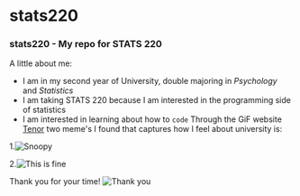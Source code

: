 # **stats220**
### stats220 - My repo for STATS 220  
A little about me: 

* I am in my second year of University, double majoring in *Psychology* and *Statistics*  
* I am taking STATS 220 because I am interested in the programming side of statistics  
* I am interested in learning about how to `code`
Through the GiF website [Tenor](https://tenor.com) two meme's I found that captures how I feel about university is:

1.![Snoopy](https://media1.tenor.com/m/sDTq8crIxJcAAAAC/snoopy-joe-cool.gif)

2.![This is fine](https://media1.tenor.com/m/MYZgsN2TDJAAAAAC/this-is.gif)

Thank you for your time!
![Thank you](https://media1.tenor.com/m/WjoUFaID8ScAAAAC/cat-cute.gif)
